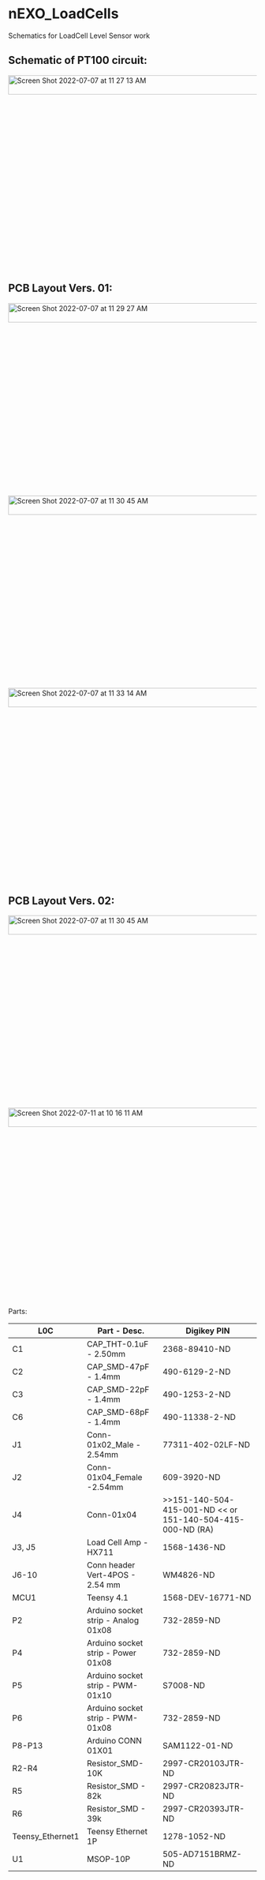 # nEXO_LoadCells
Schematics for LoadCell Level Sensor work

## Schematic of PT100 circuit: 

<img width="1268" alt="Screen Shot 2022-07-07 at 11 27 13 AM" src="https://user-images.githubusercontent.com/108306069/177843595-3382baad-e37a-496e-8a32-54f8e998dd31.png" width=10% height=10% >


## PCB Layout Vers. 01:

<img width="837" alt="Screen Shot 2022-07-07 at 11 29 27 AM" src="https://user-images.githubusercontent.com/108306069/177843990-eaee2d23-5b77-4795-8bca-675c46c323ae.png" width=10% height=10%>

<img width="854" alt="Screen Shot 2022-07-07 at 11 30 45 AM" src="https://user-images.githubusercontent.com/108306069/177844572-3f427c7c-1c32-47cf-a10d-875c7a7793ae.png" width=10% height=10%>

<img width="1049" alt="Screen Shot 2022-07-07 at 11 33 14 AM" src="https://user-images.githubusercontent.com/108306069/177844640-92075efb-eb24-416a-84fc-000b99874c7f.png" width=10% height=10%>




## PCB Layout Vers. 02:

<img width="854" alt="Screen Shot 2022-07-07 at 11 30 45 AM" src="https://user-images.githubusercontent.com/108306069/177844572-3f427c7c-1c32-47cf-a10d-875c7a7793ae.png" width=10% height=10%>

<img width="1118" alt="Screen Shot 2022-07-11 at 10 16 11 AM" src="https://user-images.githubusercontent.com/108306069/178320824-e96d67de-59a4-4322-af7d-812e3fdbfd1c.png" width=10% height=10% >




Parts:

| L0C | Part - Desc. | Digikey PIN |
| -- | -- | -- |
|C1| CAP_THT-0.1uF - 2.50mm | 2368-89410-ND |
|C2| CAP_SMD-47pF - 1.4mm | 490-6129-2-ND |
|C3| CAP_SMD-22pF - 1.4mm | 490-1253-2-ND |
|C6| CAP_SMD-68pF - 1.4mm | 490-11338-2-ND |
|J1| Conn-01x02_Male - 2.54mm | 77311-402-02LF-ND |
|J2| Conn-01x04_Female -2.54mm | 609-3920-ND |
|J4| Conn-01x04 | >>151-140-504-415-001-ND << or 151-140-504-415-000-ND (RA) |
|J3, J5| Load Cell Amp - HX711 | 1568-1436-ND |
| J6-10 | Conn header Vert-4POS - 2.54 mm | WM4826-ND|
|MCU1| Teensy 4.1 | 1568-DEV-16771-ND |
|P2| Arduino socket strip - Analog 01x08| 732-2859-ND |
|P4| Arduino socket strip - Power 01x08 | 732-2859-ND |
|P5| Arduino socket strip - PWM-01x10| S7008-ND |
|P6| Arduino socket strip - PWM-01x08 | 732-2859-ND |
|P8-P13| Arduino CONN 01X01 | SAM1122-01-ND |
|R2-R4| Resistor_SMD-10K | 2997-CR20103JTR-ND |
|R5| Resistor_SMD - 82k | 2997-CR20823JTR-ND |
|R6| Resistor_SMD - 39k | 2997-CR20393JTR-ND |
|Teensy_Ethernet1| Teensy Ethernet 1P | 1278-1052-ND |
|U1| MSOP-10P| 505-AD7151BRMZ-ND |



